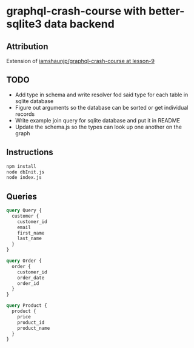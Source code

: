# graphql-crash-course with better-sqlite3 data backend

## Attribution

Extension of [iamshaunjp/graphql-crash-course at lesson-9](https://github.com/iamshaunjp/graphql-crash-course/tree/lesson-9)

## TODO

* Add type in schema and write resolver fod said type for each table in sqlite database
* Figure out arguments so the database can be sorted or get individual records
* Write example join query for sqlite database and put it in README
* Update the schema.js so the types can look up one another on the graph

## Instructions

``` bash
npm install
node dbInit.js
node index.js
```

## Queries

``` graphql
query Query {
  customer {
    customer_id
    email
    first_name
    last_name
  }
}
```

``` graphql
query Order {
  order {
    customer_id
    order_date
    order_id
  }
}
```

``` graphql
query Product {
  product {
    price
    product_id
    product_name
  }
}
```